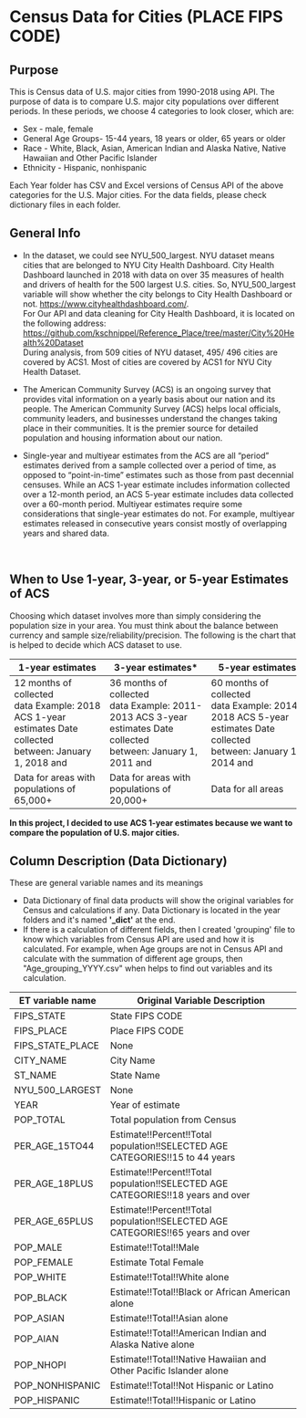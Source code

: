 # Census Data for Cities (PLACE FIPS CODE)



## Purpose 
This is Census data of U.S. major cities from 1990-2018 using API. The purpose of data is to compare U.S. major city populations over different periods. In these periods, we choose 4 categories to look closer, which are: 
- Sex - male, female
- General Age Groups- 15-44 years, 18 years or older, 65 years or older
- Race - White, Black, Asian, American Indian and Alaska Native, Native Hawaiian and Other Pacific Islander 
- Ethnicity - Hispanic, nonhispanic

Each Year folder has CSV and Excel versions of Census API of the above categories for the U.S. Major cities. For the data fields, please check dictionary files in each folder.

## General Info
* In the dataset, we could see NYU_500_largest. NYU dataset means cities that are belonged to NYU City Health Dashboard. City Health Dashboard launched in 2018 with data on over 35 measures of health and drivers of health for the 500 largest U.S. cities. So, NYU_500_largest variable will show whether the city belongs to City Health Dashboard or not. 
https://www.cityhealthdashboard.com/. <br>
For Our API and data cleaning for City Health Dashboard, it is located on the following address:<br>
https://github.com/kschnippel/Reference_Place/tree/master/City%20Health%20Dataset<br> During analysis, from 509 cities of NYU dataset, 495/ 496 cities are covered by ACS1. Most of cities are covered by ACS1 for NYU City Health Dataset. 
* The American Community Survey (ACS) is an ongoing survey that provides vital information on a yearly basis about our nation and its people. The American Community Survey (ACS) helps local officials, community leaders, and businesses understand the changes taking place in their communities. It is the premier source for detailed population and housing information about our nation. <br>

* Single-year and multiyear estimates from the ACS are
all “period” estimates derived from a sample collected
over a period of time, as opposed to “point-in-time”
estimates such as those from past decennial censuses. While an ACS 1-year estimate includes information collected over a 12-month period, an ACS 5-year estimate
includes data collected over a 60-month period. Multiyear estimates require some considerations that
single-year estimates do not. For example, multiyear
estimates released in consecutive years consist mostly
of overlapping years and shared data.

<br>





## When to Use 1-year, 3-year, or 5-year Estimates of ACS
Choosing which dataset involves more than simply considering the population size in your area. You must think about the balance between currency and sample size/reliability/precision. The following is the chart that is helped to decide which ACS dataset to use.

1-year   estimates | 3-year   estimates* | 5-year estimates
-- | -- | --
12   months of collected data Example: 2018 ACS 1-year estimates Date   collected between: January 1, 2018 and | 36 months of collected   data Example: 2011-2013   ACS 3-year estimates Date collected between: January 1, 2011 and | 60 months of collected data Example: 2014-2018 ACS 5-year estimates Date collected between: January   1, 2014 and
Data   for areas with populations of 65,000+ | Data for areas with   populations of 20,000+ | Data for all areas

**In this project, I decided to use ACS 1-year estimates because we want to compare the population of U.S. major cities.**

## Column Description (Data Dictionary)
These are general variable names and its meanings <br>
 * Data Dictionary of final data products will show the original variables for Census and calculations if any. Data Dictionary is located in the year folders and it's named **'_dict'** at the end. 
 * If there is a calculation of different fields, then I created 'grouping' file to know which variables from Census API are used and how it is calculated. For example, when Age groups are not in Census API and calculate with the summation of different age groups, then "Age_grouping_YYYY.csv" when helps to find out variables and its calculation.
 



ET   variable name | Original Variable Description
-- | --
FIPS_STATE | State FIPS CODE
FIPS_PLACE | Place FIPS CODE
FIPS_STATE_PLACE | None
CITY_NAME | City Name
ST_NAME | State Name
NYU_500_LARGEST | None
YEAR | Year of estimate
POP_TOTAL | Total population from Census
PER_AGE_15TO44 | Estimate!!Percent!!Total population!!SELECTED AGE CATEGORIES!!15 to 44   years
PER_AGE_18PLUS | Estimate!!Percent!!Total population!!SELECTED AGE CATEGORIES!!18 years   and over
PER_AGE_65PLUS | Estimate!!Percent!!Total population!!SELECTED AGE CATEGORIES!!65 years   and over
POP_MALE | Estimate!!Total!!Male
POP_FEMALE | Estimate Total Female
POP_WHITE | Estimate!!Total!!White alone
POP_BLACK | Estimate!!Total!!Black or African American alone
POP_ASIAN | Estimate!!Total!!Asian alone
POP_AIAN | Estimate!!Total!!American Indian and Alaska Native alone
POP_NHOPI | Estimate!!Total!!Native Hawaiian and Other Pacific Islander alone
POP_NONHISPANIC | Estimate!!Total!!Not Hispanic or Latino
POP_HISPANIC | Estimate!!Total!!Hispanic or Latino


